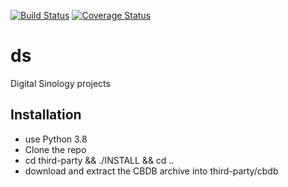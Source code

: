[![Build Status](https://travis-ci.com/julienbaley/ds.svg?branch=master)](https://travis-ci.com/julienbaley/ds)
[![Coverage Status](https://coveralls.io/repos/github/julienbaley/ds/badge.svg?branch=master)](https://coveralls.io/github/julienbaley/ds?branch=master)

# ds
Digital Sinology projects

## Installation
- use Python 3.8
- Clone the repo
- cd third-party && ./INSTALL && cd ..
- download and extract the CBDB archive into third-party/cbdb

